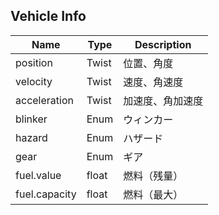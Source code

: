 ## Vehicle Info

| Name          | Type  | Description      |
| ------------- | ----- | ---------------- |
| position      | Twist | 位置、角度       |
| velocity      | Twist | 速度、角速度     |
| acceleration  | Twist | 加速度、角加速度 |
| blinker       | Enum  | ウィンカー       |
| hazard        | Enum  | ハザード         |
| gear          | Enum  | ギア             |
| fuel.value    | float | 燃料（残量）     |
| fuel.capacity | float | 燃料（最大）     |
